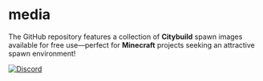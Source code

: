 # media

The GitHub repository features a collection of **Citybuild** spawn images available for free use—perfect for **Minecraft** projects seeking an attractive spawn environment!

[![Discord](https://img.shields.io/discord/617339081168388110?color=blue&label=discord&logo=discord&logoColor=white&style=for-the-badge)](https://discord.gg/VppezaRGUG)
